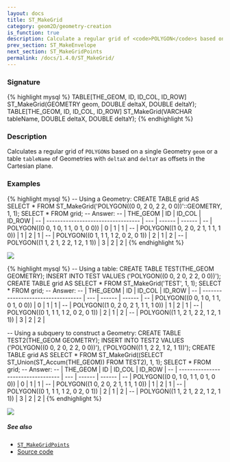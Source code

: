 ```yaml
---
layout: docs
title: ST_MakeGrid
category: geom2D/geometry-creation
is_function: true
description: Calculate a regular grid of <code>POLYGON</code>s based on a Geometry or a table of Geometries
prev_section: ST_MakeEnvelope
next_section: ST_MakeGridPoints
permalink: /docs/1.4.0/ST_MakeGrid/
---
```


### Signature

{% highlight mysql %}
TABLE[THE_GEOM, ID, ID_COL, ID_ROW]
    ST_MakeGrid(GEOMETRY geom, DOUBLE deltaX, DOUBLE deltaY);
TABLE[THE_GEOM, ID, ID_COL, ID_ROW]
    ST_MakeGrid(VARCHAR tableName, DOUBLE deltaX, DOUBLE deltaY);
{% endhighlight %}

### Description

Calculates a regular grid of `POLYGON`s based on a single Geometry
`geom` or a table `tableName` of Geometries with `deltaX` and
`deltaY` as offsets in the Cartesian plane.

### Examples

{% highlight mysql %}
-- Using a Geometry:
CREATE TABLE grid AS SELECT * FROM
    ST_MakeGrid('POLYGON((0 0, 2 0, 2 2, 0 0))'::GEOMETRY, 1, 1);
SELECT * FROM grid;
-- Answer:
-- |             THE_GEOM              |  ID | ID_COL | ID_ROW |
-- | ---------------------------------- | --- | ------ | ------ |
-- | POLYGON((0 0, 1 0, 1 1, 0 1, 0 0)) |   0 |      1 |      1 |
-- | POLYGON((1 0, 2 0, 2 1, 1 1, 1 0)) |   1 |      2 |      1 |
-- | POLYGON((0 1, 1 1, 1 2, 0 2, 0 1)) |   2 |      1 |      2 |
-- | POLYGON((1 1, 2 1, 2 2, 1 2, 1 1)) |   3 |      2 |      2 |
{% endhighlight %}

<img class="displayed" src="../ST_MakeGrid_1.png"/>

{% highlight mysql %}
-- Using a table:
CREATE TABLE TEST(THE_GEOM GEOMETRY);
INSERT INTO TEST VALUES ('POLYGON((0 0, 2 0, 2 2, 0 0))');
CREATE TABLE grid AS SELECT * FROM
    ST_MakeGrid('TEST', 1, 1);
SELECT * FROM grid;
-- Answer:
-- |             THE_GEOM              |  ID | ID_COL | ID_ROW |
-- | ---------------------------------- | --- | ------ | ------ |
-- | POLYGON((0 0, 1 0, 1 1, 0 1, 0 0)) |   0 |      1 |      1 |
-- | POLYGON((1 0, 2 0, 2 1, 1 1, 1 0)) |   1 |      2 |      1 |
-- | POLYGON((0 1, 1 1, 1 2, 0 2, 0 1)) |   2 |      1 |      2 |
-- | POLYGON((1 1, 2 1, 2 2, 1 2, 1 1)) |   3 |      2 |      2 |

-- Using a subquery to construct a Geometry:
CREATE TABLE TEST2(THE_GEOM GEOMETRY);
INSERT INTO TEST2 VALUES
    ('POLYGON((0 0, 2 0, 2 2, 0 0))'),
    ('POLYGON((1 1, 2 2, 1 2, 1 1))');
CREATE TABLE grid AS SELECT * FROM
    ST_MakeGrid((SELECT ST_Union(ST_Accum(THE_GEOM)) FROM TEST2),
                1, 1);
SELECT * FROM grid;
-- Answer:
-- |             THE_GEOM              |  ID | ID_COL | ID_ROW |
-- | ---------------------------------- | --- | ------ | ------ |
-- | POLYGON((0 0, 1 0, 1 1, 0 1, 0 0)) |   0 |      1 |      1 |
-- | POLYGON((1 0, 2 0, 2 1, 1 1, 1 0)) |   1 |      2 |      1 |
-- | POLYGON((0 1, 1 1, 1 2, 0 2, 0 1)) |   2 |      1 |      2 |
-- | POLYGON((1 1, 2 1, 2 2, 1 2, 1 1)) |   3 |      2 |      2 |
{% endhighlight %}

<img class="displayed" src="../ST_MakeGrid_2.png"/>

##### See also

* [`ST_MakeGridPoints`](../ST_MakeGridPoints)
* <a href="https://github.com/orbisgis/h2gis/blob/master/h2gis-functions/src/main/java/org/h2gis/functions/spatial/create/ST_MakeGrid.java" target="_blank">Source code</a>
